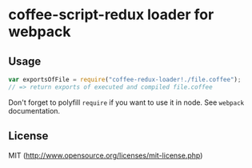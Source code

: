 # coffee-script-redux loader for webpack

## Usage

``` javascript
var exportsOfFile = require("coffee-redux-loader!./file.coffee");
// => return exports of executed and compiled file.coffee
```

Don't forget to polyfill `require` if you want to use it in node.
See `webpack` documentation.

## License

MIT (http://www.opensource.org/licenses/mit-license.php)
